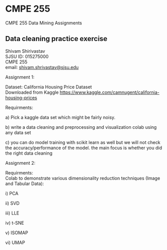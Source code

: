 # CMPE 255
CMPE 255 Data Mining Assignments
## Data cleaning practice exercise
Shivam Shirivastav  
SJSU ID: 015275000  
CMPE 255  
email: shivam.shrivastav@sjsu.edu

Assignment 1: 

Dataset: California Housing Price Dataset  
Downloaded from Kaggle https://www.kaggle.com/camnugent/california-housing-prices

Requirments:  

a) Pick a kaggle data set which might be fairly noisy.  

b) write a data cleaning and preprocessing  and visualization colab using any data set

c) you can do model training with scikit learn as well but we will not check the accuracy/performance of the model. the main focus is whether you did the right data cleaning


Assignment 2:

Requirments:  
Colab to demonstrate various dimensionality reduction techniques (Image and Tabular Data):

i) PCA

ii) SVD

iii) LLE

iv) t-SNE

v) ISOMAP

vi) UMAP



